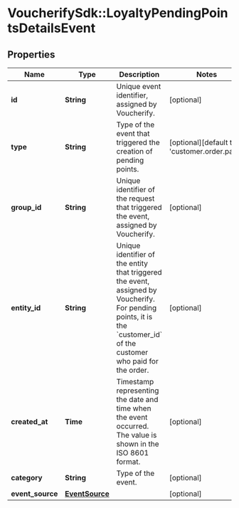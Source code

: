 # VoucherifySdk::LoyaltyPendingPointsDetailsEvent

## Properties

| Name | Type | Description | Notes |
| ---- | ---- | ----------- | ----- |
| **id** | **String** | Unique event identifier, assigned by Voucherify. | [optional] |
| **type** | **String** | Type of the event that triggered the creation of pending points. | [optional][default to &#39;customer.order.paid&#39;] |
| **group_id** | **String** | Unique identifier of the request that triggered the event, assigned by Voucherify. | [optional] |
| **entity_id** | **String** | Unique identifier of the entity that triggered the event, assigned by Voucherify. For pending points, it is the &#x60;customer_id&#x60; of the customer who paid for the order. | [optional] |
| **created_at** | **Time** | Timestamp representing the date and time when the event occurred. The value is shown in the ISO 8601 format. | [optional] |
| **category** | **String** | Type of the event. | [optional] |
| **event_source** | [**EventSource**](EventSource.md) |  | [optional] |

